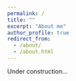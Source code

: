 ```yaml
---
permalink: /
title: ""
excerpt: "About me"
author_profile: true
redirect_from: 
  - /about/
  - /about.html
---
```


Under construction...

<!-- Welcome! I'm a MD/PhD student at Johns Hopkins University, interested in computational and systems neuroscience. -->
